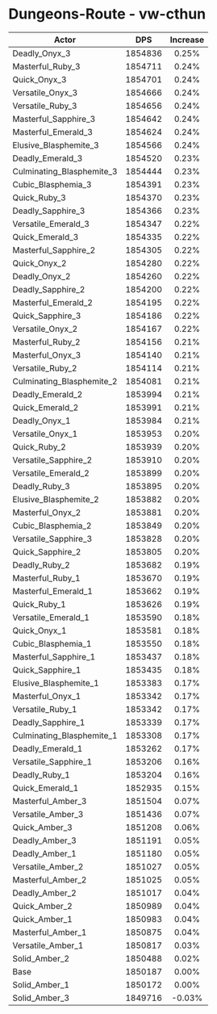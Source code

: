 # Dungeons-Route - vw-cthun
| Actor | DPS | Increase |
|---|:---:|:---:|
|Deadly_Onyx_3|1854836|0.25%|
|Masterful_Ruby_3|1854711|0.24%|
|Quick_Onyx_3|1854701|0.24%|
|Versatile_Onyx_3|1854666|0.24%|
|Versatile_Ruby_3|1854656|0.24%|
|Masterful_Sapphire_3|1854642|0.24%|
|Masterful_Emerald_3|1854624|0.24%|
|Elusive_Blasphemite_3|1854566|0.24%|
|Deadly_Emerald_3|1854520|0.23%|
|Culminating_Blasphemite_3|1854444|0.23%|
|Cubic_Blasphemia_3|1854391|0.23%|
|Quick_Ruby_3|1854370|0.23%|
|Deadly_Sapphire_3|1854366|0.23%|
|Versatile_Emerald_3|1854347|0.22%|
|Quick_Emerald_3|1854335|0.22%|
|Masterful_Sapphire_2|1854305|0.22%|
|Quick_Onyx_2|1854280|0.22%|
|Deadly_Onyx_2|1854260|0.22%|
|Deadly_Sapphire_2|1854200|0.22%|
|Masterful_Emerald_2|1854195|0.22%|
|Quick_Sapphire_3|1854186|0.22%|
|Versatile_Onyx_2|1854167|0.22%|
|Masterful_Ruby_2|1854156|0.21%|
|Masterful_Onyx_3|1854140|0.21%|
|Versatile_Ruby_2|1854114|0.21%|
|Culminating_Blasphemite_2|1854081|0.21%|
|Deadly_Emerald_2|1853994|0.21%|
|Quick_Emerald_2|1853991|0.21%|
|Deadly_Onyx_1|1853984|0.21%|
|Versatile_Onyx_1|1853953|0.20%|
|Quick_Ruby_2|1853939|0.20%|
|Versatile_Sapphire_2|1853910|0.20%|
|Versatile_Emerald_2|1853899|0.20%|
|Deadly_Ruby_3|1853895|0.20%|
|Elusive_Blasphemite_2|1853882|0.20%|
|Masterful_Onyx_2|1853881|0.20%|
|Cubic_Blasphemia_2|1853849|0.20%|
|Versatile_Sapphire_3|1853828|0.20%|
|Quick_Sapphire_2|1853805|0.20%|
|Deadly_Ruby_2|1853682|0.19%|
|Masterful_Ruby_1|1853670|0.19%|
|Masterful_Emerald_1|1853662|0.19%|
|Quick_Ruby_1|1853626|0.19%|
|Versatile_Emerald_1|1853590|0.18%|
|Quick_Onyx_1|1853581|0.18%|
|Cubic_Blasphemia_1|1853550|0.18%|
|Masterful_Sapphire_1|1853437|0.18%|
|Quick_Sapphire_1|1853435|0.18%|
|Elusive_Blasphemite_1|1853383|0.17%|
|Masterful_Onyx_1|1853342|0.17%|
|Versatile_Ruby_1|1853342|0.17%|
|Deadly_Sapphire_1|1853339|0.17%|
|Culminating_Blasphemite_1|1853308|0.17%|
|Deadly_Emerald_1|1853262|0.17%|
|Versatile_Sapphire_1|1853206|0.16%|
|Deadly_Ruby_1|1853204|0.16%|
|Quick_Emerald_1|1852935|0.15%|
|Masterful_Amber_3|1851504|0.07%|
|Versatile_Amber_3|1851436|0.07%|
|Quick_Amber_3|1851208|0.06%|
|Deadly_Amber_3|1851191|0.05%|
|Deadly_Amber_1|1851180|0.05%|
|Versatile_Amber_2|1851027|0.05%|
|Masterful_Amber_2|1851025|0.05%|
|Deadly_Amber_2|1851017|0.04%|
|Quick_Amber_2|1850989|0.04%|
|Quick_Amber_1|1850983|0.04%|
|Masterful_Amber_1|1850875|0.04%|
|Versatile_Amber_1|1850817|0.03%|
|Solid_Amber_2|1850488|0.02%|
|Base|1850187|0.00%|
|Solid_Amber_1|1850172|0.00%|
|Solid_Amber_3|1849716|-0.03%|
